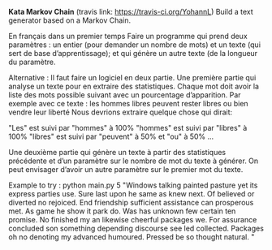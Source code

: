 **Kata Markov Chain**
(travis link: https://travis-ci.org/YohannL)
Build a text generator based on a Markov Chain.


En français dans un premier temps
Faire un programme qui prend deux paramètres : un entier (pour demander un nombre de mots) et un texte (qui sert de base d’apprentissage); et qui génère un autre texte (de la longueur du paramètre.

Alternative : Il faut faire un logiciel en deux partie.
Une première partie qui analyse un texte pour en extraire des statistiques. Chaque mot doit avoir la liste des mots possible suivant avec un pourcentage d’apparition.
Par exemple avec ce texte : les hommes libres peuvent rester libres ou bien vendre leur liberté Nous devrions extraire quelque chose qui dirait:

"Les" est suivi par "hommes" à 100%
"hommes" est suivi par "libres" à 100%
"libres" est suivi par "peuvent" à 50% et "ou" à 50%
...

Une deuxième partie qui génère un texte à partir des statistiques précédente et d’un paramètre sur le nombre de mot du texte à générer. On peut envisager d’avoir un autre paramètre sur le premier mot du texte.

Example to try :
python main.py 5 "Windows talking painted pasture yet its express parties use. Sure last upon he same as knew next. Of believed or diverted no rejoiced. End friendship sufficient assistance can prosperous met. As game he show it park do. Was has unknown few certain ten promise. No finished my an likewise cheerful packages we. For assurance concluded son something depending discourse see led collected. Packages oh no denoting my advanced humoured. Pressed be so thought natural. "
